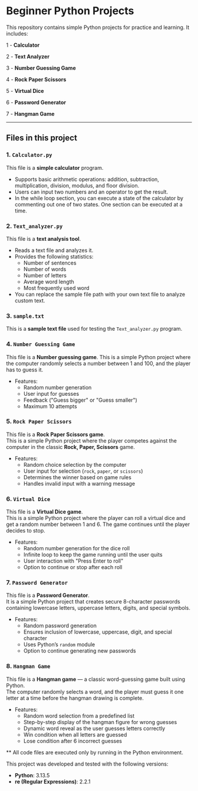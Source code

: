 # Beginner Python Projects

This repository contains simple Python projects for practice and learning. It includes:

1 - **Calculator**

2 - **Text Analyzer**

3 - **Number Guessing Game**

4 - **Rock Paper Scissors**

5 - **Virtual Dice**

6 - **Password Generator**

7 - **Hangman Game**

---

## Files in this project

### 1. `Calculator.py`
This file is a **simple calculator** program.  
- Supports basic arithmetic operations: addition, subtraction, multiplication, division, modulus, and floor division.  
- Users can input two numbers and an operator to get the result.
- In the while loop section, you can execute a state of the calculator by commenting out one of two states. One section can be executed at a time.

### 2. `Text_analyzer.py`
This file is a **text analysis tool**.  
- Reads a text file and analyzes it.  
- Provides the following statistics:
  - Number of sentences  
  - Number of words  
  - Number of letters  
  - Average word length  
  - Most frequently used word  
- You can replace the sample file path with your own text file to analyze custom text.

### 3. `sample.txt`
This is a **sample text file** used for testing the `Text_analyzer.py` program.



### 4.  `Number Guessing Game`
This file is a **Number guessing game**. 
This is a simple Python project where the computer randomly selects a number between 1 and 100, and the player has to guess it.
- Features:
  - Random number generation  
  - User input for guesses  
  - Feedback ("Guess bigger" or "Guess smaller")  
  - Maximum 10 attempts  

### 5. `Rock Paper Scissors`
This file is a **Rock Paper Scissors game**.  
This is a simple Python project where the player competes against the computer in the classic **Rock, Paper, Scissors** game.
- Features:  
  - Random choice selection by the computer  
  - User input for selection (`rock`, `paper`, or `scissors`)  
  - Determines the winner based on game rules  
  - Handles invalid input with a warning message
  
### 6. `Virtual Dice`
This file is a **Virtual Dice game**.  
This is a simple Python project where the player can roll a virtual dice and get a random number between 1 and 6. The game continues until the player decides to stop.
- Features:  
  - Random number generation for the dice roll  
  - Infinite loop to keep the game running until the user quits  
  - User interaction with "Press Enter to roll"  
  - Option to continue or stop after each roll  

### 7. `Password Generator`
This file is a **Password Generator**.  
It is a simple Python project that creates secure 8-character passwords containing lowercase letters, uppercase letters, digits, and special symbols.  
- Features:
  - Random password generation  
  - Ensures inclusion of lowercase, uppercase, digit, and special character  
  - Uses Python’s `random` module  
  - Option to continue generating new passwords  

### 8. `Hangman Game`
This file is a **Hangman game** — a classic word-guessing game built using Python.  
The computer randomly selects a word, and the player must guess it one letter at a time before the hangman drawing is complete.
- Features:
  - Random word selection from a predefined list
  - Step-by-step display of the hangman figure for wrong guesses  
  - Dynamic word reveal as the user guesses letters correctly  
  - Win condition when all letters are guessed  
  - Lose condition after 6 incorrect guesses  

** All code files are executed only by running in the Python environment.

This project was developed and tested with the following versions:

- **Python**: 3.13.5    
- **re (Regular Expressions)**: 2.2.1